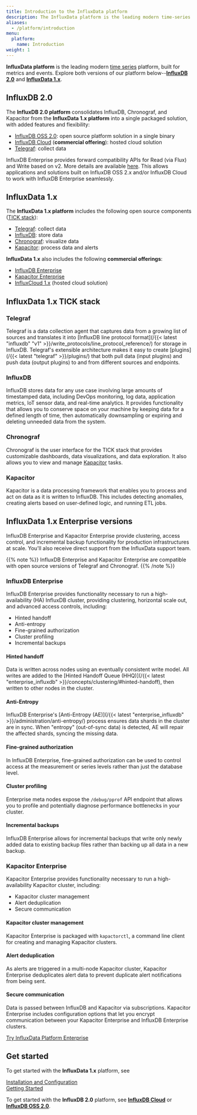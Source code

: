 ```yaml
---
title: Introduction to the InfluxData platform
description: The InfluxData platform is the leading modern time-series platform built for metrics and events.
aliases:
  - /platform/introduction
menu:
  platform:
    name: Introduction
weight: 1
---
```


**InfluxData platform** is the leading modern [time series](/platform/faq/#what-is-time-series-data) platform, built for metrics and events. Explore both versions of our platform below--[**InfluxDB 2.0**](#influxdb-2-0) and [**InfluxData 1.x**](#influxdata-1-x).

## InfluxDB 2.0

The **InfluxDB 2.0 platform** consolidates InfluxDB, Chronograf, and Kapacitor from the **InfluxData 1.x platform** into a single packaged solution, with added features and flexibility:

  - [InfluxDB OSS 2.0](/influxdb/v2.0/get-started/): open source platform solution in a single binary
  - [InfluxDB Cloud](/influxdb/cloud/get-started/) (**commercial offering**): hosted cloud solution
  - [Telegraf](#telegraf): collect data

InfluxDB Enterprise provides forward compatibility APIs for Read (via Flux) and Write based on v2. More details are available 
[here](/enterprise_influxdb/latest/tools/api/#influxdb-20-api-compatibility-endpoints).  This allows applications and solutions built on 
InfluxDB OSS 2.x and/or InfluxDB Cloud to work with InfluxDB Enterprise seamlessly.

## InfluxData 1.x

The **InfluxData 1.x platform** includes the following open source components ([TICK stack](#influxdata-1-x-tick-stack)):

  - [Telegraf](#telegraf): collect data
  - [InfluxDB](#influxdb): store data
  - [Chronograf](#chronograf): visualize data
  - [Kapacitor](#kapacitor): process data and alerts

**InfluxData 1.x** also includes the following **commercial offerings**:

  - [InfluxDB Enterprise](#influxdb-enterprise)
  - [Kapacitor Enterprise](#kapacitor-enterprise)
  - [InfluxCloud 1.x](https://help.influxcloud.net) (hosted cloud solution)

## InfluxData 1.x TICK stack

### Telegraf

Telegraf is a data collection agent that captures data from a growing list of sources
and translates it into [InfluxDB line protocol format](/{{< latest "influxdb" "v1" >}}/write_protocols/line_protocol_reference/)
for storage in InfluxDB. Telegraf's extensible architecture makes it easy to
create [plugins](/{{< latest "telegraf" >}}/plugins/) that both pull data (input plugins) and push data (output plugins)
to and from different sources and endpoints.

### InfluxDB

InfluxDB stores data for any use case involving large amounts of timestamped data, including
DevOps monitoring, log data, application metrics, IoT sensor data, and real-time analytics.
It provides functionality that allows you to conserve space on your machine by keeping
data for a defined length of time, then automatically downsampling or expiring and deleting
unneeded data from the system.

### Chronograf

Chronograf is the user interface for the TICK stack that provides customizable dashboards,
data visualizations, and data exploration. It also allows you to view and manage
[Kapacitor](#kapacitor) tasks.

### Kapacitor

Kapacitor is a data processing framework that enables you to process and act on data
as it is written to InfluxDB. This includes detecting anomalies, creating alerts
based on user-defined logic, and running ETL jobs.

## InfluxData 1.x Enterprise versions

InfluxDB Enterprise and Kapacitor Enterprise provide clustering, access control, and incremental backup functionality for production infrastructures at scale. You'll also receive direct support from the InfluxData support team.

{{% note %}}
InfluxDB Enterprise and Kapacitor Enterprise are compatible with open source versions of Telegraf and Chronograf.
{{% /note %}}

### InfluxDB Enterprise

InfluxDB Enterprise provides functionality necessary to run a high-availability (HA) InfluxDB cluster, providing clustering, horizontal scale out, and advanced access controls, including:

- Hinted handoff
- Anti-entropy
- Fine-grained authorization
- Cluster profiling
- Incremental backups

#### Hinted handoff

Data is written across nodes using an eventually consistent write model.
All writes are added to the [Hinted Handoff Queue (HHQ)](/{{< latest "enterprise_influxdb" >}}/concepts/clustering/#hinted-handoff),
then written to other nodes in the cluster.

#### Anti-Entropy

InfluxDB Enterprise's
[Anti-Entropy (AE)](/{{< latest "enterprise_influxdb" >}}/administration/anti-entropy/)
process ensures data shards in the cluster are in sync. When "entropy" (out-of-sync
data) is detected, AE will repair the affected shards, syncing the missing data.

#### Fine-grained authorization

In InfluxDB Enterprise, fine-grained authorization can be used to control access
at the measurement or series levels rather than just the database level.

#### Cluster profiling

Enterprise meta nodes expose the `/debug/pprof` API endpoint that allows you to
profile and potentially diagnose performance bottlenecks in your cluster.

#### Incremental backups

InfluxDB Enterprise allows for incremental backups that write only newly added
data to existing backup files rather than backing up all data in a new backup.

### Kapacitor Enterprise

Kapacitor Enterprise provides functionality necessary to run a high-availability
Kapacitor cluster, including:

- Kapacitor cluster management
- Alert deduplication
- Secure communication

#### Kapacitor cluster management

Kapacitor Enterprise is packaged with `kapactorctl`, a command line client for creating
and managing Kapacitor clusters.

#### Alert deduplication

As alerts are triggered in a multi-node Kapacitor cluster, Kapacitor Enterprise
deduplicates alert data to prevent duplicate alert notifications from being sent.

#### Secure communication

Data is passed between InfluxDB and Kapacitor via subscriptions.
Kapacitor Enterprise includes configuration options that let you encrypt
communication between your Kapacitor Enterprise and InfluxDB Enterprise clusters.

<a class="btn" href="https://portal.influxdata.com/" target="\_blank">Try InfluxData Platform Enterprise</a>

## Get started

To get started with the **InfluxData 1.x** platform, see

[Installation and Configuration](/platform/install-and-deploy/)  
[Getting Started](/platform/introduction/getting-started)

To get started with the **InfluxDB 2.0** platform, see [**InfluxDB Cloud**](/influxdb/cloud/get-started/) or [**InfluxDB OSS 2.0**](/influxdb/v2.0/get-started/).
